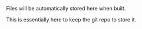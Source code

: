 Files will be automatically stored here when built.

This is essentially here to keep the git repo to store it.